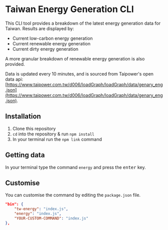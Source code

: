 # Taiwan Energy Generation CLI

This CLI tool provides a breakdown of the latest energy generation data for Taiwan. Results are displayed by:

- Current low-carbon energy generation
- Current renewable energy generation
- Current dirty energy generation

A more granular breakdown of renewable energy generation is also provided.

Data is updated every 10 minutes, and is sourced from Taipower's open data api: [https://www.taipower.com.tw/d006/loadGraph/loadGraph/data/genary_eng.json](https://www.taipower.com.tw/d006/loadGraph/loadGraph/data/genary_eng.json).

## Installation

1. Clone this repository
2. `cd` into the repository & run `npm install`
3. In your terminal run the `npm link` command

## Getting data

In your terminal type the command `energy` and press the <kbd>enter</kbd> key.

## Customise

You can customise the command by editing the `package.json` file.

```json
"bin": {
    "tw-energy": "index.js",
    "energy": "index.js",
    "YOUR-CUSTOM-COMMAND": "index.js"
},
```